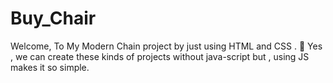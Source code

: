 # Buy_Chair
Welcome, To My Modern Chain project by just using HTML and CSS . 📍 Yes , we can create these kinds of projects without java-script but , using JS makes it so simple.
